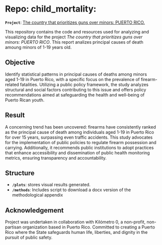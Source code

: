 # Repo: child_mortality: 
**`Project`**: [The country that prioritizes guns over minors: PUERTO RICO.](chrome-extension://efaidnbmnnnibpcajpcglclefindmkaj/https://static1.squarespace.com/static/5af199815cfd796ad4930e20/t/64c7dabf0016877baf40e23d/1690819264401/Paliques5_.pdf)

This repository contains the code and resources used for analyzing and visualizing data for the project _The country that prioritizes guns over minors: PUERTO RICO_. This report analizes principal causes of death amoung minors of 1-19 years old. 

## Objective
Identify statistical patterns in principal causes of deaths among minors aged 1-19 in Puerto Rico, with a specific focus on the prevalence of firearm-related fatalities. Utilizing a public policy framework, the study analyzes structural and social factors contributing to this issue and offers policy recommendations aimed at safeguarding the health and well-being of Puerto Rican youth.

## Result
A concerning trend has been uncovered: firearms have consistently ranked as the principal cause of death among individuals aged 1-19 in Puerto Rico for over 15 years, surpassing even traffic accidents. This study advocates for the implementation of public policies to regulate firearm possession and carrying. Additionally, it recommends public institutions to adopt practices that enhance accessibility and dissemination of public health monitoring metrics, ensuring transparency and accountability.

## Structure
- **`/plots`**: stores visual results generated.
- **`/methods`**: Includes script to download a docx version of the methodological appendix

## Acknowledgement
Project was undertaken in collaboration with Kilómetro 0, a non-profit, non-partisan organization based in Puerto Rico. Committed to creating a Puerto Rico where the State safeguards human life, liberties, and dignity in the pursuit of public safety.
